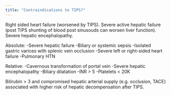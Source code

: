 ```yaml
---
title: "Contraindications to TIPS?"
---
```

Right sided heart failure (worsened by TIPS). Severe active hepatic failure (post TIPS shunting of blood post sinusouds can worsen liver function). Severe hepatic encephalopathy.

Absolute:
-Severe hepatic failure
-Biliary or systemic sepsis
-Isolated gastric varices with splenic vein occlusion
-Severe left or right-sided heart failure
-Pulmonary HTN

Relative:
-Cavernous transformation of portal vein
-Severe hepatic encephalopathy
-Biliary dilatation
-INR &gt; 5
-Platelets &lt; 20K

Bilirubin &gt; 3 and compromised hepatic arterial supply (e.g. occlusion, TACE) associated with higher risk of hepatic decompensation after TIPS.

